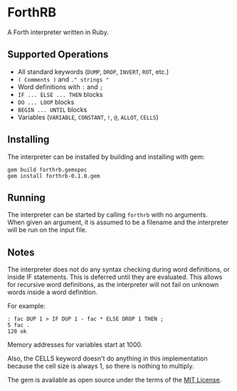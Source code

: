 # ForthRB
A Forth interpreter written in Ruby.

## Supported Operations
- All standard keywords (`DUMP`, `DROP`, `INVERT`, `ROT`, etc.)
- `( Comments )` and `." strings "`
- Word definitions with `:` and `;`
- `IF ... ELSE ... THEN` blocks
- `DO ... LOOP` blocks
- `BEGIN ... UNTIL` blocks
- Variables (`VARIABLE`, `CONSTANT`, `!`, `@`, `ALLOT`, `CELLS`)

## Installing
The interpreter can be installed by building and installing with gem:

    gem build forthrb.gemspec
    gem install forthrb-0.1.0.gem


## Running
The interpreter can be started by calling `forthrb` with no arguments.  
When given an argument, it is assumed to be a filename and the interpreter
will be run on the input file.

## Notes
The interpreter does not do any syntax checking during word definitions,
or inside IF statements. This is deferred until they are evaluated. This
allows for recursive word definitions, as the interpreter will not fail
on unknown words inside a word definition.  

For example:

    : fac DUP 1 > IF DUP 1 - fac * ELSE DROP 1 THEN ;
    5 fac .
    120 ok

Memory addresses for variables start at 1000.

Also, the CELLS keyword doesn't do anything in this implementation because
the cell size is always 1, so there is nothing to multiply.

The gem is available as open source under the terms of the [MIT License](https://opensource.org/licenses/MIT).

